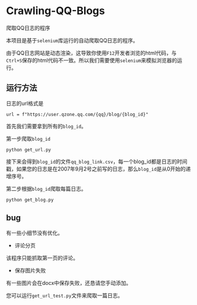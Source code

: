 # Crawling-QQ-Blogs
爬取QQ日志的程序

本项目是基于`selenium`库运行的自动爬取QQ日志的程序。

由于QQ日志网站是动态渲染，这导致你使用`F12`开发者浏览的html代码，与`Ctrl+S`保存的html代码不一致。所以我们需要使用`selenium`来模拟浏览器的运行。

## 运行方法

日志的url格式是

```
url = f"https://user.qzone.qq.com/{qq}/blog/{blog_id}"
```

首先我们需要拿到所有的`blog_id`。

第一步爬取`blog_id`

```
python get_url.py
```

接下来会得到`blog_id`的文件`qq_blog_link.csv`，每一个blog_id都是日志的时间戳，如果您的日志是在2007年9月2号之前写的日志，那么`blog_id`是从0开始的递增序号。

第二步根据`blog_id`爬取每篇日志。

```
python get_blog.py
```

## bug

有一些小细节没有优化。

- 评论分页

该程序只能抓取第一页的评论。

- 保存图片失败

有一些图片会在docx中保存失败，还恳请您手动添加。

您可以运行`get_url_test.py`文件来爬取一篇日志。
